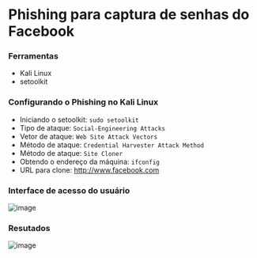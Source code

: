 # Phishing para captura de senhas do Facebook

### Ferramentas

- Kali Linux
- setoolkit

### Configurando o Phishing no Kali Linux

- Iniciando o setoolkit: ``` sudo setoolkit ```
- Tipo de ataque: ``` Social-Engineering Attacks ```
- Vetor de ataque: ``` Web Site Attack Vectors ```
- Método de ataque: ```Credential Harvester Attack Method ```
- Método de ataque: ``` Site Cloner ```
- Obtendo o endereço da máquina: ``` ifconfig ```
- URL para clone: http://www.facebook.com

### Interface de acesso do usuário
![image](https://github.com/user-attachments/assets/94087dbc-7dda-4d60-afc0-27b5580b8492)


### Resutados
![image](https://github.com/user-attachments/assets/f2f9d62a-0385-4751-aa27-4a3888fe59e3)
